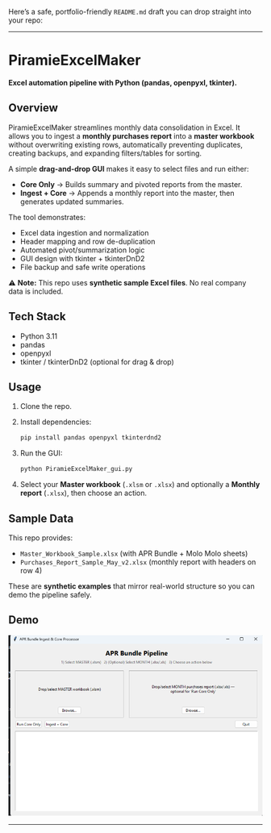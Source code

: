 Here’s a safe, portfolio-friendly `README.md` draft you can drop straight into your repo:

---

# PiramieExcelMaker

**Excel automation pipeline with Python (pandas, openpyxl, tkinter).**

## Overview

PiramieExcelMaker streamlines monthly data consolidation in Excel. It allows you to ingest a **monthly purchases report** into a **master workbook** without overwriting existing rows, automatically preventing duplicates, creating backups, and expanding filters/tables for sorting.

A simple **drag-and-drop GUI** makes it easy to select files and run either:

* **Core Only** → Builds summary and pivoted reports from the master.
* **Ingest + Core** → Appends a monthly report into the master, then generates updated summaries.

The tool demonstrates:

* Excel data ingestion and normalization
* Header mapping and row de-duplication
* Automated pivot/summarization logic
* GUI design with tkinter + tkinterDnD2
* File backup and safe write operations

⚠️ **Note:** This repo uses **synthetic sample Excel files**. No real company data is included.

## Tech Stack

* Python 3.11
* pandas
* openpyxl
* tkinter / tkinterDnD2 (optional for drag & drop)

## Usage

1. Clone the repo.
2. Install dependencies:

   ```bash
   pip install pandas openpyxl tkinterdnd2
   ```
3. Run the GUI:

   ```bash
   python PiramieExcelMaker_gui.py
   ```
4. Select your **Master workbook** (`.xlsm` or `.xlsx`) and optionally a **Monthly report** (`.xlsx`), then choose an action.

## Sample Data

This repo provides:

* `Master_Workbook_Sample.xlsx` (with APR Bundle + Molo Molo sheets)
* `Purchases_Report_Sample_May_v2.xlsx` (monthly report with headers on row 4)

These are **synthetic examples** that mirror real-world structure so you can demo the pipeline safely.

## Demo

![GUI Screenshot](GUI_DEMO.png)


---

